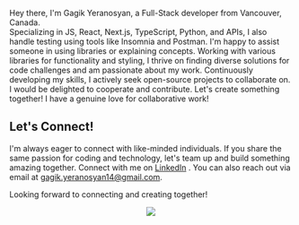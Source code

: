 Hey there, I'm Gagik Yeranosyan, a Full-Stack developer from Vancouver, Canada. <br>
Specializing in JS, React, Next.js, TypeScript, Python, and APIs, I also handle testing using tools like Insomnia and Postman. I'm happy to assist someone in using libraries or explaining concepts. Working with various libraries for functionality and styling, I thrive on finding diverse solutions for code challenges and am passionate about my work. Continuously developing my skills, I actively seek open-source projects to collaborate on. I would be delighted to cooperate and contribute. Let's create something together! I have a genuine love for collaborative work!

## Let's Connect!

I'm always eager to connect with like-minded individuals. If you share the same passion for coding and technology, let's team up and build something amazing together. Connect with me on [LinkedIn](https://www.linkedin.com/in/gagik-yeranosyan-244b50283/) . You can also reach out via email at [gagik.yeranosyan14@gmail.com](mailto:gagik.yeranosyan14@gmail.com).

Looking forward to connecting and creating together!

<p align="center">
  <a href="https://www.linkedin.com/in/gagik-yeranosyan-244b50283/" target="_blank">
     <img src="https://skillicons.dev/icons?i=html,css,js,react,redux,ts,py,django,mysql,babel,vite,tailwind,bootstrap,figma,postman,netlify,nextjs,nodejs,github,git,vscode" target="_blank"/>
   </a>
  </a>
</p>


